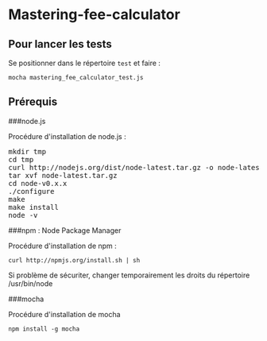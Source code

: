 Mastering-fee-calculator
========================

Pour lancer les tests
---------------------

Se positionner dans le répertoire `test` et faire :

`mocha mastering_fee_calculator_test.js`


Prérequis
---------

###node.js

Procédure d'installation de node.js :
<pre>
mkdir tmp
cd tmp
curl http://nodejs.org/dist/node-latest.tar.gz -o node-latest.tar.gz
tar xvf node-latest.tar.gz
cd node-v0.x.x
./configure
make
make install
node -v
</pre>

###npm : Node Package Manager

Procédure d'installation de npm :

`curl http://npmjs.org/install.sh | sh`

Si problème de sécuriter, changer temporairement les droits du répertoire /usr/bin/node

###mocha

Procédure d'installation de mocha

`npm install -g mocha`



